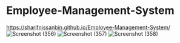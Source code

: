 # Employee-Management-System
https://sharifnissanbin.github.io/Employee-Management-System/
![Screenshot (356)](https://github.com/sharifnissanbin/Employee-Management-System/assets/130214908/8efeded4-3d71-4527-a342-eaa805c1d5e8)
![Screenshot (357)](https://github.com/sharifnissanbin/Employee-Management-System/assets/130214908/c15ff074-26fa-4766-9e08-89403ef9b6c1)
![Screenshot (358)](https://github.com/sharifnissanbin/Employee-Management-System/assets/130214908/e0c8e64e-14a6-447a-9753-8bf26f9df8af)
